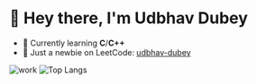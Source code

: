 # 👋 Hey there, I'm Udbhav Dubey

- 🌱 Currently learning **C**/**C++**
- 🚀 Just a newbie on LeetCode: [udbhav-dubey](https://leetcode.com/u/udbhav-dubey/)



![work]([https://media1.giphy.com/media/v1.Y2lkPTc5MGI3NjExbzkzNWp3ZnF6NzRjaXdiNTk4Njd1OXNheXpvOXE2YmltOHhyMTAxMCZlcD12MV9pbnRlcm5hbF9naWZfYnlfaWQmY3Q9Zw/13SBMZWCrSjw6A/giphy.gif](https://media3.giphy.com/media/v1.Y2lkPTc5MGI3NjExcTdkeDNraXp2YWJjMnF3Y3Y4Z2czZ2I5MGgxdDUxejdxeDhha3duaiZlcD12MV9pbnRlcm5hbF9naWZfYnlfaWQmY3Q9Zw/12m3hgKuSuhClW/giphy.gif)) ![Top Langs](https://github-readme-stats.vercel.app/api/top-langs/?username=Udbhav-Dubey&layout=compact&theme=radical)


